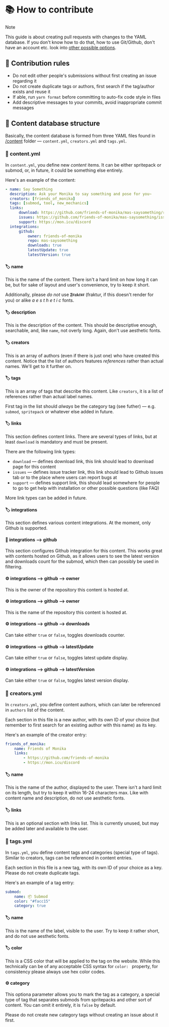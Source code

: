 # 📚 How to contribute

> [!NOTE]
> This guide is about creating pull requests with changes to the YAML database.
> If you don't know how to do that, how to use Git/Github, don't have an account etc.
> look into [other possible options](README.md#-how-do-i-suggest-new-stuff).

## 📕 Contribution rules

-   Do not edit other people's submissions without first creating an issue regarding it
-   Do not create duplicate tags or authors, first search if the tag/author exists and reuse it
-   If able, run `yarn format` before committing to auto-fix code style in files
-   Add descriptive messages to your commits, avoid inappropriate commit messages

## 📂 Content database structure

Basically, the content database is formed from three YAML files found in [/content](content/)
folder &mdash; `content.yml`, `creators.yml` and `tags.yml`.

### 📝 content.yml

In `content.yml`, you define new _content_ items. It can be either spritepack or submod,
or, in future, it could be something else entirely.

Here's an example of the content:

```yaml
- name: Say Something
  description: Ask your Monika to say something and pose for you~
  creators: [friends_of_monika]
  tags: [submod, tool, new_mechanics]
  links:
      download: https://github.com/friends-of-monika/mas-saysomething/releases/latest
      issues: https://github.com/friends-of-monika/mas-saysomething/issues
      support: https://mon.icu/discord
  integrations:
      github:
          owner: friends-of-monika
          repo: mas-saysomething
          downloads: true
          latestUpdate: true
          latestVersion: true
```

#### 🏷️ name

This is the name of the content. There isn't a hard limit on how long it can be,
but for sake of layout and user's convenience, try to keep it short.

Additionally, please _do not_ use 𝕱𝖗𝖆𝖐𝖙𝖚𝖗 (fraktur, if this doesn't render for you)
or alike _a e s t h e t i c_ fonts.

#### 🏷️ description

This is the description of the content. This should be descriptive enough,
searchable, and, like `name`, not overly long. Again, don't use aesthetic fonts.

#### 🏷️ creators

This is an array of authors (even if there is just one) who have created this
content. Notice that the list of authors features _references_ rather than actual
names. We'll get to it further on.

#### 🏷️ tags

This is an array of tags that describe this content. Like `creators`, it is a
list of references rather than actual label names.

First tag in the list should _always_ be the category tag (see futher) &mdash;
e.g. `submod`, `spritepack` or whatever else added in future.

#### 🏷️ links

This section defines content links. There are several types of links, but at
least `download` is mandatory and must be present.

There are the following link types:

-   `download` &mdash; defines download link, this link should lead to download
    page for this content
-   `issues` &mdash; defines issue tracker link, this link should lead to Github
    issues tab or to the place where users can report bugs at
-   `support` &mdash; defines support link, this should lead somewhere for people
    to go to get help with installation or other possible questions (like FAQ)

More link types can be added in future.

#### 🏷️ integrations

This section defines various content integrations. At the moment, only Github
is supported.

#### 🔗 integrations ⟶ github

This section configures Github integration for this content. This works great
with contents hosted on Github, as it allows users to see the latest version
and downloads count for the submod, which then can possibly be used in filtering.

#### ⚙️ integrations ⟶ github ⟶ owner

This is the owner of the repository this content is hosted at.

#### ⚙️ integrations ⟶ github ⟶ owner

This is the name of the repository this content is hosted at.

#### ⚙️ integrations ⟶ github ⟶ downloads

Can take either `true` or `false`, toggles downloads counter.

#### ⚙️ integrations ⟶ github ⟶ latestUpdate

Can take either `true` or `false`, toggles latest update display.

#### ⚙️ integrations ⟶ github ⟶ latestVersion

Can take either `true` or `false`, toggles latest version display.

### 📝 creators.yml

In `creators.yml`, you define content authors, which can later be referenced
in `authors` list of the content.

Each section in this file is a new author, with its own ID of your choice (but
remember to first search for an existing author with this name) as its key.

Here's an example of the creator entry:

```yaml
friends_of_monika:
    name: Friends of Monika
    links:
        - https://github.com/friends-of-monika
        - https://mon.icu/discord
```

#### 🏷️ name

This is the name of the author, displayed to the user. There isn't a hard limit
on its length, but try to keep it within 16-24 characters max. Like with content
name and description, do not use aesthetic fonts.

#### 🏷️ links

This is an optional section with links list. This is currently unused, but may
be added later and available to the user.

### 📝 tags.yml

In `tags.yml`, you define content tags and categories (special type of tags).
Similar to creators, tags can be referenced in content entries.

Each section in this file is a new tag, with its own ID of your choice as
a key. Please do not create duplicate tags.

Here's an example of a tag entry:

```yaml
submod:
    name: 📦 Submod
    color: "#facc15"
    category: true
```

#### 🏷️ name

This is the name of the label, visible to the user. Try to keep it rather short,
and do not use aesthetic fonts.

#### 🏷️ color

This is a CSS color that will be applied to the tag on the website. While this
technically can be of any acceptable CSS syntax for `color: ` property, for
consistency please always use hex color codes.

#### ⚙️ category

This optiona parameter allows you to mark the tag as a category, a special type
of tag that separates submods from spritepacks and other sort of content. You
can omit it entirely, it is `false` by default.

Please do not create new category tags without creating an issue about it first.

